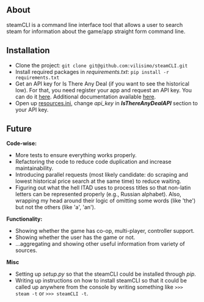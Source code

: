 ## About
steamCLI is a command line interface tool that allows a user to search steam 
for information about the game/app straight form command line. 

## Installation
- Clone the project: `git clone git@github.com:vilisimo/steamCLI.git`
- Install required packages in _requirements.txt_: `pip install -r 
requirements.txt`
- Get an API key for Is There Any Deal (if you want to see the historical 
low). For that, you need register your app and request an API key. You can do
 it [here](https://isthereanydeal.com/apps/new/). Additional documentation 
 available [here](http://docs.itad.apiary.io/#introduction/your-apps).
- Open up [resources.ini](../../tree/master/steamCLI/resources.ini), change 
  _api_key_ in **_IsThereAnyDealAPI_** section to your API key. 
 
## Future
**Code-wise:**
 - More tests to ensure everything works properly.
 - Refactoring the code to reduce code duplication and increase maintainability.
 - Introducing parallel requests (most likely candidate: do scraping and 
 lowest historical price search at the same time) to reduce waiting.
 - Figuring out what the hell ITAD uses to process titles so that non-latin letters 
 can be represented properly (e.g., Russian alphabet). Also, wrapping my head around 
 their logic of omitting some words (like 'the') but not the others (like 'a', 'an').

**Functionality:**
 - Showing whether the game has co-op, multi-player, controller support.
 - Showing whether the user has the game or not.
 - ...aggregating and showing other useful information from variety of sources.
 
**Misc**
 - Setting up _setup.py_ so that the steamCLI could be installed through _pip_.
 - Writing up instructions on how to install steamCLI so that it could be 
 called up anywhere from the console by writing something like `>>> steam -t`
  or `>>> steamCLI -t`.


